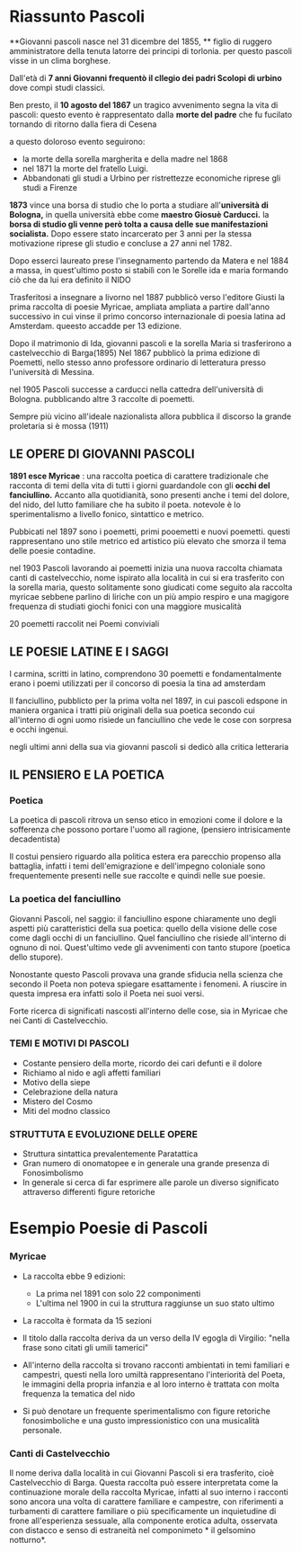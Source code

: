 # Riassunto Pascoli

**Giovanni pascoli nasce nel 31 dicembre del 1855, **
figlio di ruggero amministratore della tenuta latorre dei principi di torlonia.
per questo pascoli visse in un clima borghese.

Dall'età di **7 anni Giovanni frequentò il cllegio dei padri Scolopi di urbino** dove compì
studi classici.

Ben presto, il **10 agosto del 1867** un tragico avvenimento segna la vita di pascoli:
questo evento è rappresentato dalla **morte del padre** che fu fucilato tornando 
di ritorno dalla fiera di Cesena

a questo doloroso evento seguirono:
- la morte della sorella margherita e della madre nel 1868
- nel 1871 la morte del fratello Luigi.
- Abbandonati gli studi a Urbino per ristrettezze economiche riprese gli studi a Firenze

**1873** vince una borsa di studio che lo porta a studiare all'**università di Bologna,** in 
quella università ebbe come **maestro Giosuè Carducci.**
la **borsa di studio gli venne però tolta a causa delle sue manifestazioni socialista.**
Dopo essere stato incarcerato per 3 anni per la stessa motivazione riprese gli studio 
e concluse a 27 anni nel 1782.

Dopo esserci laureato prese l'insegnamento partendo da Matera e nel 1884 a massa, 
in quest'ultimo posto si stabilì con le Sorelle ida e maria formando ciò che
da lui era definito il NIDO

Trasferitosi a insegnare a livorno nel 1887 pubblicò verso l'editore Giusti la 
prima raccolta di poesie Myricae, ampliata ampliata a partire dall'anno successivo
in cui vinse il primo concorso internazionale di poesia latina ad Amsterdam.
queesto accadde per 13 edizione.

Dopo il matrimonio di Ida, giovanni pascoli e la sorella Maria si trasferirono a castelvecchio di Barga(1895)
Nel 1867 pubblicò la prima edizione di Poemetti, nello stesso anno professore ordinario di letteratura presso
l'università di Messina.

nel 1905 Pascoli successe a carducci nella cattedra dell'università di Bologna. pubblicando altre 3 raccolte di poemetti.

Sempre più vicino all'ideale nazionalista allora pubblica il discorso la grande proletaria si è mossa (1911)

## LE OPERE DI GIOVANNI PASCOLI

**1891 esce Myricae** : una raccolta poetica di carattere tradizionale che racconta di temi della vita di tutti i giorni 
guardandole con gli **occhi del fanciullino.**
Accanto alla quotidianità, sono presenti anche i temi del dolore, del nido, del lutto familiare che ha subito il poeta.
notevole è lo sperimentalismo a livello fonico, sintattico e metrico.

Pubbicati nel 1897 sono i poemetti, primi pooemetti e nuovi poemetti.
questi rappresentano uno stile metrico ed artistico più elevato che smorza 
il tema delle poesie contadine.

nel 1903 Pascoli lavorando ai poemetti inizia una nuova raccolta chiamata canti di castelvecchio, nome ispirato alla località in
cui si era trasferito con la sorella maria, questo solitamente sono giudicati come seguito ala raccolta myricae sebbene
parlino di liriche con un più ampio respiro e una magigore frequenza di studiati giochi fonici con una maggiore musicalità

20 poemetti raccolit nei Poemi conviviali

## LE POESIE LATINE E I SAGGI
I carmina, scritti in latino, comprendono 30 poemetti e fondamentalmente erano i poemi utilizzati per il concorso di poesia la
tina ad amsterdam

Il fanciullino, pubblicto per la prima volta nel 1897, in cui pascoli edspone in maniera organica i tratti più originali della sua poetica
secondo cui all'interno di ogni uomo risiede un fanciullino che vede le cose con sorpresa e occhi ingenui.

negli ultimi anni della sua via giovanni pascoli si dedicò alla critica letteraria



## IL PENSIERO E LA POETICA

### Poetica

La poetica di pascoli ritrova un senso etico in emozioni come il dolore e la sofferenza che possono portare l'uomo all ragione,
(pensiero intrisicamente decadentista)

Il costui pensiero riguardo alla politica estera era parecchio propenso alla battaglia, infatti i temi dell'emigrazione e dell'impegno coloniale sono frequentemente presenti nelle sue raccolte e quindi nelle sue poesie.

### La poetica del fanciullino

Giovanni Pascoli, nel saggio: il fanciullino espone chiaramente uno degli aspetti più caratteristici della sua poetica: quello della visione delle cose come dagli occhi di un fanciullino. Quel fanciullino che risiede all'interno di ognuno di noi.
Quest'ultimo vede gli avvenimenti con tanto stupore (poetica dello stupore).

Nonostante questo Pascoli provava una grande sfiducia nella scienza che secondo il Poeta non poteva spiegare esattamente i fenomeni. A riuscire in questa impresa era infatti solo il Poeta nei suoi versi.

Forte ricerca di significati nascosti all'interno delle cose, sia in Myricae che nei Canti di Castelvecchio.

### TEMI E MOTIVI DI PASCOLI

- Costante pensiero della morte, ricordo dei cari defunti e il dolore 
- Richiamo al nido e agli affetti familiari 
- Motivo della siepe
- Celebrazione della natura
- Mistero del Cosmo
- Miti del modno classico

### STRUTTUTA E EVOLUZIONE DELLE OPERE

- Struttura sintattica prevalentemente Paratattica
- Gran numero di onomatopee e in generale una grande presenza di Fonosimbolismo
- In generale si cerca di far esprimere alle parole un diverso significato attraverso differenti figure retoriche

# Esempio Poesie di Pascoli

### Myricae
- La raccolta ebbe 9 edizioni:
	- La prima nel 1891 con solo 22 componimenti
	- L'ultima nel 1900 in cui la struttura raggiunse un suo stato ultimo 

- La raccolta è formata da 15 sezioni

- Il titolo dalla raccolta deriva da un verso della IV egogla di Virgilio: "nella frase sono citati gli umili tamerici"
- All'interno della raccolta si trovano racconti ambientati in temi familiari e campestri, questi nella loro umiltà rappresentano l'interiorità del Poeta, le immagini della propria infanzia e al loro interno è trattata con molta frequenza la tematica del nido
- Si può denotare un frequente sperimentalismo con figure retoriche fonosimboliche e una  gusto impressionistico con una musicalità personale.

### Canti di Castelvecchio

Il nome deriva dalla località in cui Giovanni Pascoli si era trasferito, cioè Castelvecchio di Barga.
Questa raccolta può essere interpretata come la continuazione morale della raccolta Myricae, infatti al suo interno i racconti sono ancora una volta di carattere familiare e campestre, con riferimenti a turbamenti di carattere familiare o più specificamente un inquietudine di frone all'esperienza sessuale, alla componente erotica adulta, osservata con distacco e senso di estraneità nel componimeto * il gelsomino notturno*.


<!--stackedit_data:
eyJoaXN0b3J5IjpbMTQ0Mjg2ODM1MywyMTM2MzIxMDc2XX0=
-->